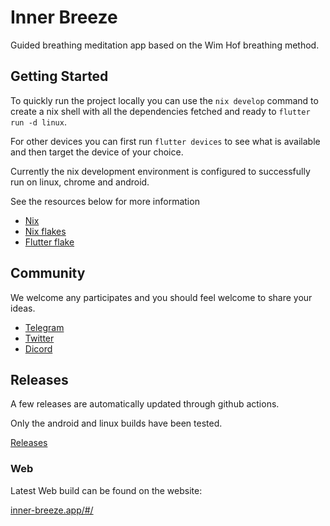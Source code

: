 # Inner Breeze
Guided breathing meditation app based on the Wim Hof breathing method.

## Getting Started
To quickly run the project locally you can use the ```nix develop``` command to create a nix shell with all the dependencies fetched and ready to ```flutter run -d linux```.

For other devices you can first run ```flutter devices``` to see what is available and then target the device of your choice.

Currently the nix development environment is configured to successfully run on linux, chrome and android.

See the resources below for more information

 - [Nix](https://nixos.org/)
 - [Nix flakes](https://nixos.wiki/wiki/Flakes)
 - [Flutter flake](https://github.com/waotzi/flutter-flake)

## Community
We welcome any participates and you should feel welcome to share your ideas.

- [Telegram](https://t.me/naoxio)
- [Twitter](https://twitter.com/naox_io)
- [Dicord](https://discord.gg/WWKtAJQtv5)

## Releases
A few releases are automatically updated through github actions.

Only the android and linux builds have been tested.

[Releases](https://github.com/naoxio/inner_breeze/releases/tag/latest)

### Web
Latest Web build can be found on the website:

[inner-breeze.app/#/](https://inner-breeze.app/#/)

